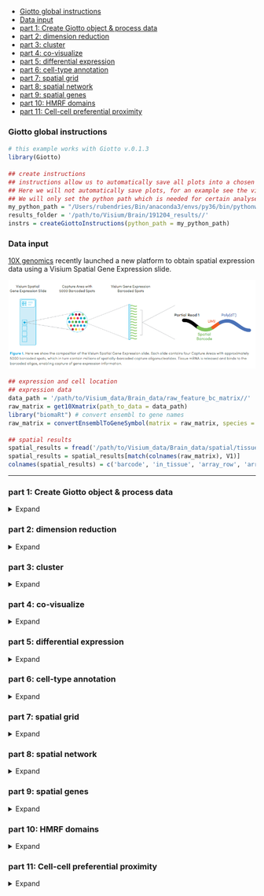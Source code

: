 
  - [Giotto global instructions](#giotto-global-instructions)
  - [Data input](#data-input)
  - [part 1: Create Giotto object & process
    data](#part-1-create-giotto-object-process-data)
  - [part 2: dimension reduction](#part-2-dimension-reduction)
  - [part 3: cluster](#part-3-cluster)
  - [part 4: co-visualize](#part-4-co-visualize)
  - [part 5: differential expression](#part-5-differential-expression)
  - [part 6: cell-type annotation](#part-6-cell-type-annotation)
  - [part 7: spatial grid](#part-7-spatial-grid)
  - [part 8: spatial network](#part-8-spatial-network)
  - [part 9: spatial genes](#part-9-spatial-genes)
  - [part 10: HMRF domains](#part-10-hmrf-domains)
  - [part 11: Cell-cell preferential
    proximity](#part-11-cell-cell-preferential-proximity)

<!-- mouse_cortex_1_simple.md is generated from mouse_cortex_1_simple.Rmd Please edit that file -->

### Giotto global instructions

``` r
# this example works with Giotto v.0.1.3
library(Giotto)

## create instructions
## instructions allow us to automatically save all plots into a chosen results folder
## Here we will not automatically save plots, for an example see the visium kidney dataset
## We will only set the python path which is needed for certain analyses
my_python_path = "/Users/rubendries/Bin/anaconda3/envs/py36/bin/pythonw"
results_folder = '/path/to/Visium/Brain/191204_results//'
instrs = createGiottoInstructions(python_path = my_python_path)
```

### Data input

[10X genomics](https://www.10xgenomics.com/spatial-transcriptomics/)
recently launched a new platform to obtain spatial expression data using
a Visium Spatial Gene Expression slide.

![](./visium_technology.png)

``` r
## expression and cell location
## expression data
data_path = '/path/to/Visium_data/Brain_data/raw_feature_bc_matrix//'
raw_matrix = get10Xmatrix(path_to_data = data_path)
library("biomaRt") # convert ensembl to gene names
raw_matrix = convertEnsemblToGeneSymbol(matrix = raw_matrix, species = 'mouse')

## spatial results
spatial_results = fread('/path/to/Visium_data/Brain_data/spatial/tissue_positions_list.csv')
spatial_results = spatial_results[match(colnames(raw_matrix), V1)]
colnames(spatial_results) = c('barcode', 'in_tissue', 'array_row', 'array_col', 'col_pxl', 'row_pxl')
```

-----

### part 1: Create Giotto object & process data

<details>

<summary>Expand</summary>  

``` r
## create
## we need to reverse the column pixel column (col_pxl) to get the same .jpg image as provided by 10X
visium_brain <- createGiottoObject(raw_exprs = raw_matrix,
                                    spatial_locs = spatial_results[,.(row_pxl,-col_pxl)],
                                    instructions = instrs,
                                    cell_metadata = spatial_results[,.(in_tissue, array_row, array_col)])

## check metadata
pDataDT(visium_brain)

## compare in tissue with provided jpg
spatPlot2D(gobject = visium_brain,  point_size = 2,
           cell_color = 'in_tissue', cell_color_code = c('0' = 'lightgrey', '1' = 'blue'))

## subset on spots that were covered by brain tissue
metadata = pDataDT(visium_brain)
in_tissue_barcodes = metadata[in_tissue == 1]$cell_ID
visium_brain = subsetGiotto(visium_brain, cell_ids = in_tissue_barcodes)

## filter genes and cells
visium_brain <- filterGiotto(gobject = visium_brain,
                              expression_threshold = 1,
                              gene_det_in_min_cells = 50,
                              min_det_genes_per_cell = 1000,
                              expression_values = c('raw'),
                              verbose = T)

## normalize
visium_brain <- normalizeGiotto(gobject = visium_brain, scalefactor = 6000, verbose = T)

## add gene & cell statistics
visium_brain <- addStatistics(gobject = visium_brain)

## visualize
# location of spots
spatPlot2D(gobject = visium_brain,  point_size = 2)

# number of genes per spot
spatPlot2D(gobject = visium_brain, cell_color = 'nr_genes', color_as_factor = F,  point_size = 2)
```

High resolution png from original tissue.  
![](./mouse_brain_highres.png)

Spots labeled according to whether they were covered by tissue or not:  
![](./figures/1_in_tissue.png)

Spots after subsetting and filtering:  
![](./figures/1_spatial_locations.png)

Overlay with number of genes detected per spot:  
![](./figures/1_nr_genes.png)

</details>

### part 2: dimension reduction

<details>

<summary>Expand</summary>  

``` r
## highly variable genes (HVG)
visium_brain <- calculateHVG(gobject = visium_brain)

## select genes based on HVG and gene statistics, both found in gene metadata
gene_metadata = fDataDT(visium_brain)
featgenes = gene_metadata[hvg == 'yes' & perc_cells > 3 & mean_expr_det > 0.4]$gene_ID

## run PCA on expression values (default)
visium_brain <- runPCA(gobject = visium_brain, genes_to_use = featgenes, scale_unit = F)
# significant PCs
signPCA(visium_brain, genes_to_use = featgenes, scale_unit = F)
# plot PCA
plotPCA(gobject = visium_brain)

## run UMAP 
visium_brain <- runUMAP(visium_brain, dimensions_to_use = 1:10)
plotUMAP(gobject = visium_brain)

## run tSNE
visium_brain <- runtSNE(visium_brain, dimensions_to_use = 1:10)
plotTSNE(gobject = visium_brain)
```

highly variable genes:  
![](./figures/2_HVGplot.png)

screeplot to determine number of Principal Components to keep:  
![](./figures/2_screeplot.png)

PCA:  
![](./figures/2_PCA_reduction.png)

UMAP:  
![](./figures/2_UMAP_reduction.png)

tSNE:  
![](./figures/2_tSNE_reduction.png) \*\*\*

</details>

### part 3: cluster

<details>

<summary>Expand</summary>  

``` r
## sNN network (default)
visium_brain <- createNearestNetwork(gobject = visium_brain, dimensions_to_use = 1:10, k = 15)

## Leiden clustering
visium_brain <- doLeidenCluster(gobject = visium_brain, resolution = 0.4, n_iterations = 1000)

# default cluster result name from doLeidenCluster = 'leiden_clus'
plotUMAP(gobject = visium_brain, cell_color = 'leiden_clus', show_NN_network = T, point_size = 2)
```

Leiden clustering:  
![](./figures/3_UMAP_leiden.png)

-----

</details>

### part 4: co-visualize

<details>

<summary>Expand</summary>  

``` r
# leiden clustering results
spatDimPlot(gobject = visium_brain, cell_color = 'leiden_clus',
            dim_point_size = 1.5, spat_point_size = 1.5)

# number of genes detected per spot
spatDimPlot(gobject = visium_brain, cell_color = 'nr_genes', color_as_factor = F,
            dim_point_size = 1.5, spat_point_size = 1.5)

# zoom-in on Dentate Gyrus by subsetting giotto object based on spatial coordinates/locations
DG_subset = subsetGiottoLocs(visium_brain, x_max = 6500, x_min = 3000, y_max = -2500, y_min = -5500, return_gobject = T)
spatDimPlot(gobject = DG_subset, cell_color = 'leiden_clus', point_size = 5)
```

Co-visualzation: ![](./figures/4_covis_leiden.png)

Co-visualzation overlaid with number of genes detected:  
![](./figures/4_nr_genes.png)

Zoom-in on Dentate Gyrus:  
![](./figures/4_zoom_dentate_gyrus.png)

-----

</details>

### part 5: differential expression

<details>

<summary>Expand</summary>  

``` r
## gini ##
## ---- ##
gini_markers_subclusters = findMarkers_one_vs_all(gobject = visium_brain,
                                                  method = 'gini',
                                                  expression_values = 'normalized',
                                                  cluster_column = 'leiden_clus',
                                                  min_genes = 20,
                                                  min_expr_gini_score = 0.5,
                                                  min_det_gini_score = 0.5)

# violinplot
topgenes_gini = gini_markers_subclusters[, head(.SD, 1), by = 'cluster']$genes
violinPlot(visium_brain, genes = unique(topgenes_gini), cluster_column = 'leiden_clus',
           strip_text = 8, strip_position = 'right')

# cluster heatmap
topgenes_gini = gini_markers_subclusters[, head(.SD, 2), by = 'cluster']$genes
my_cluster_order = c(5, 13, 7, 2, 1, 10, 14, 6, 12, 9, 3, 4 , 8, 11, 15)
plotMetaDataHeatmap(visium_brain, selected_genes = topgenes_gini, custom_cluster_order = my_cluster_order,
                    metadata_cols = c('leiden_clus'), x_text_size = 10, y_text_size = 10)

# umap plots
dimGenePlot2D(visium_brain, expression_values = 'scaled',
              genes = gini_markers_subclusters[, head(.SD, 1), by = 'cluster']$genes,
              cow_n_col = 3, point_size = 1,
              genes_high_color = 'red', genes_mid_color = 'white', genes_low_color = 'darkblue', midpoint = 0)



## scran ##
## ----- ##
scran_markers_subclusters = findMarkers_one_vs_all(gobject = visium_brain,
                                                   method = 'scran',
                                                   expression_values = 'normalized',
                                                   cluster_column = 'leiden_clus')

# violinplot
topgenes_scran = scran_markers_subclusters[, head(.SD, 1), by = 'cluster']$genes
violinPlot(visium_brain, genes = unique(topgenes_scran), cluster_column = 'leiden_clus',
           strip_text = 8, strip_position = 'right')

# cluster heatmap
topgenes_scran = scran_markers_subclusters[, head(.SD, 2), by = 'cluster']$genes
plotMetaDataHeatmap(visium_brain, selected_genes = topgenes_scran, custom_cluster_order = my_cluster_order,
                    metadata_cols = c('leiden_clus'))

# umap plots
dimGenePlot2D(visium_brain, expression_values = 'scaled',
              genes = scran_markers_subclusters[, head(.SD, 1), by = 'cluster']$genes,
              cow_n_col = 3, point_size = 1,
              genes_high_color = 'red', genes_mid_color = 'white', genes_low_color = 'darkblue', midpoint = 0)
```

Gini: - violinplot: ![](./figures/5_violinplot_gini.png)

  - Heatmap clusters: ![](./figures/5_metaheatmap_gini.png)

  - UMAPs: ![](./figures/5_gini_umap.png)

Scran: - violinplot: ![](./figures/5_violinplot_scran.png)

  - Heatmap clusters: ![](./figures/5_metaheatmap_scran.png)

  - UMAPs: ![](./figures/5_scran_umap.png)

-----

</details>

### part 6: cell-type annotation

<details>

<summary>Expand</summary>  

Visium spatial transcriptomics does not provide single-cell resolution,
making cell type annotation a harder problem. Giotto provides 3 ways to
calculate enrichment of specific cell-type signature gene list:  
\- PAGE  
\- rank  
\- hypergeometric test

To generate the cell-type specific gene lists for the mouse brain data
we used cell-type specific gene sets as identified in [Zeisel, A. et
al. Molecular Architecture of the Mouse Nervous
System](https://www.mousebrain.org)

![](./clusters_Zeisel.png)

``` r

# known markers for different mouse brain cell types:
# Zeisel, A. et al. Molecular Architecture of the Mouse Nervous System. Cell 174, 999-1014.e22 (2018).

## cell type signatures ##
## combination of all marker genes identified in Zeisel et al
brain_sc_markers = fread('/path/to/Visium_data/Brain_data/sig_matrix.txt')
sig_matrix = as.matrix(brain_sc_markers[,-1]); rownames(sig_matrix) = brain_sc_markers$Event
  
## enrichment tests 
visium_brain = createSpatialEnrich(visium_brain, sign_matrix = sig_matrix, enrich_method = 'PAGE') #default = 'PAGE'

## heatmap of enrichment versus annotation (e.g. clustering result)
cell_types = colnames(sig_matrix)
plotMetaDataCellsHeatmap(gobject = visium_brain,
                         metadata_cols = 'leiden_clus',
                         value_cols = cell_types,
                         spat_enr_names = 'PAGE',x_text_size = 8, y_text_size = 8,
                         save_param = c(save_folder = '7_annotation', save_name = 'heatmap_PAGE',
                                        base_width = 12, base_height = 8, units = 'cm'))

## spatial enrichment results for all cell type signatures ##
cell_types_subset = colnames(sig_matrix)[1:10]
spatCellPlot(gobject = visium_brain, spat_enr_names = 'PAGE',
             cell_annotation_values = cell_types_subset,
             cow_n_col = 4,coord_fix_ratio = NULL, point_size = 0.75,
             save_param = c(save_folder = '7_annotation', save_name = 'PAGE_spatplot_1_10',
                            base_width = 10, base_height = 6))

cell_types_subset = colnames(sig_matrix)[11:20]
spatCellPlot(gobject = visium_brain, spat_enr_names = 'PAGE',
             cell_annotation_values = cell_types_subset,
             cow_n_col = 4,coord_fix_ratio = NULL, point_size = 0.75,
             save_param = c(save_folder = '7_annotation', save_name = 'PAGE_spatplot_11_20',
                            base_width = 10, base_height = 6))


## spatial and dimension reduction visualization with
spatDimCellPlot(gobject = visium_brain, spat_enr_names = 'PAGE',
                cell_annotation_values = c('Cortex_hippocampus', 'Granule_neurons', 'di_mesencephalon_1', 'Oligo_dendrocyte', 'Vascular'),
                cow_n_col = 1, spat_point_size = 1, plot_alignment = 'horizontal')


## visualize individual spatial enrichments
spatDimPlot(gobject = visium_brain,
            spat_enr_names = 'PAGE',
            cell_color = 'Cortex_hippocampus', color_as_factor = F,
            spat_show_legend = T, dim_show_legend = T,
            gradient_midpoint = 0, 
            dim_point_size = 1.5, spat_point_size = 1.5)

spatDimPlot(gobject = visium_brain,
            spat_enr_names = 'PAGE',
            cell_color = 'Granule_neurons', color_as_factor = F,
            spat_show_legend = T, dim_show_legend = T,
            gradient_midpoint = 0, 
            dim_point_size = 1.5, spat_point_size = 1.5
```

Heatmap:

![](./figures/6_heatmap_PAGE.png)

Spatial enrichment plots for all cell types/clusters:

![](./figures/6_PAGE_spatplot_1_10.png)

![](./figures/6_PAGE_spatplot_11_20.png)

Co-visualization for selected subset:

![](./figures/6_PAGE_spatdimplot.png)

Cortex hippocampus specific plot:  
![](./figures/6_PAGE_spatdimplot_cortex_hc.png)

Dentate gyrus specific plot:  
![](./figures/6_PAGE_spatdimplot_gc.png)

-----

</details>

### part 7: spatial grid

<details>

<summary>Expand</summary>  

``` r
# create spatial grid
visium_brain <- createSpatialGrid(gobject = visium_brain,
                                   sdimx_stepsize = 400,
                                   sdimy_stepsize = 400,
                                   minimum_padding = 0)
spatPlot(visium_brain, cell_color = 'leiden_clus', show_grid = T,
         grid_color = 'red', spatial_grid_name = 'spatial_grid')


### spatial patterns ###
pattern_osm = detectSpatialPatterns(gobject = visium_brain, 
                                    spatial_grid_name = 'spatial_grid',
                                    min_cells_per_grid = 3, 
                                    scale_unit = T, 
                                    PC_zscore = 0.5, 
                                    show_plot = T)

# dimension 1
PC_dim = 1
showPattern2D(visium_brain, pattern_osm, dimension = PC_dim, point_size = 4)
showPatternGenes(visium_brain, pattern_osm, dimension = PC_dim)

# dimension 2
PC_dim = 2
showPattern2D(visium_brain, pattern_osm, dimension = PC_dim, point_size = 4)
showPatternGenes(visium_brain, pattern_osm, dimension = PC_dim)

# dimension 3
PC_dim = 3
showPattern2D(visium_brain, pattern_osm, dimension = PC_dim, point_size = 4)
showPatternGenes(visium_brain, pattern_osm, dimension = PC_dim)

view_pattern_genes = selectPatternGenes(pattern_osm, return_top_selection = TRUE)
```

![](./figures/7_grid.png)

Dimension 1: ![](./figures/7_pattern1_PCA.png)
![](./figures/7_pattern1_genes.png)

Dimension 2: ![](./figures/7_pattern2_PCA.png)

![](./figures/7_pattern2_genes.png)

Dimension 2: ![](./figures/7_pattern3_PCA.png)

![](./figures/7_pattern3_genes.png)

-----

</details>

### part 8: spatial network

<details>

<summary>Expand</summary>  

``` r
# create spatial network
visium_brain <- createSpatialNetwork(gobject = visium_brain, k = 5, maximum_distance = 400)
spatPlot(gobject = visium_brain, show_network = T, point_size = 1,
         network_color = 'blue', spatial_network_name = 'spatial_network'))
```

![](./figures/8_spatial_network_k5.png)

-----

</details>

### part 9: spatial genes

<details>

<summary>Expand</summary>  

``` r
## kmeans binarization
kmtest = binGetSpatialGenes(visium_brain, bin_method = 'kmeans',
                            do_fisher_test = T, community_expectation = 5,
                            spatial_network_name = 'spatial_network', verbose = T)
spatGenePlot(visium_brain, expression_values = 'scaled',
             genes = kmtest$genes[1:6], cow_n_col = 2, point_size = 1,
             genes_high_color = 'red', genes_mid_color = 'white', genes_low_color = 'darkblue', midpoint = 0)

## rank binarization
ranktest = binGetSpatialGenes(visium_brain, bin_method = 'rank',
                              do_fisher_test = T, community_expectation = 5,
                              spatial_network_name = 'spatial_network', verbose = T)
spatGenePlot(visium_brain, expression_values = 'scaled',
             genes = ranktest$genes[1:6], cow_n_col = 2, point_size = 1,
             genes_high_color = 'red', genes_mid_color = 'white', genes_low_color = 'darkblue', midpoint = 0)

## distance
spatial_genes = calculate_spatial_genes_python(gobject = visium_brain,
                                               expression_values = 'scaled',
                                               rbp_p=0.95, examine_top=0.3)
spatGenePlot(visium_brain, expression_values = 'scaled',
             genes = spatial_genes$genes[1:6], cow_n_col = 2, point_size = 1,
             genes_high_color = 'red', genes_mid_color = 'white', genes_low_color = 'darkblue', midpoint = 0)
```

Spatial genes:  
\- kmeans ![](./figures/9_spatial_genes_km.png)

  - rank ![](./figures/9_spatial_genes_rank.png)

  - distance  
    ![](./figures/9_spatial_genes.png)

-----

</details>

### part 10: HMRF domains

<details>

<summary>Expand</summary>  

``` r
# spatial genes
my_spatial_genes <- spatial_genes[1:100]$genes

# do HMRF with different betas
hmrf_folder = paste0(results_folder,'/','11_HMRF/')
if(!file.exists(hmrf_folder)) dir.create(hmrf_folder, recursive = T)

HMRF_spatial_genes = doHMRF(gobject = visium_brain, expression_values = 'scaled',
                            spatial_genes = my_spatial_genes,
                            k = 12,
                            betas = c(0, 0.5, 6), 
                            output_folder = paste0(hmrf_folder, '/', 'Spatial_genes/SG_topgenes_k12_scaled'))

## view results of HMRF
for(i in seq(0, 3, by = 0.5)) {
  viewHMRFresults2D(gobject = visium_brain,
                    HMRFoutput = HMRF_spatial_genes,
                    k = 12, betas_to_view = i,
                    point_size = 2)
}


## alternative way to add all HMRF results 
#results = writeHMRFresults(gobject = ST_test,
#                           HMRFoutput = HMRF_spatial_genes,
#                           k = 12, betas_to_view = seq(0, 3, by = 0.5))
#ST_test = addCellMetadata(ST_test, new_metadata = results, by_column = T, column_cell_ID = 'cell_ID')


## add HMRF of interest to giotto object
visium_brain = addHMRF(gobject = visium_brain,
                        HMRFoutput = HMRF_spatial_genes,
                        k = 12, betas_to_add = c(0, 0.5),
                        hmrf_name = 'HMRF')

## visualize
# b = 0
spatPlot(gobject = visium_brain, cell_color = 'HMRF_k12_b.0', point_size = 2)

# b = 1
spatPlot(gobject = visium_brain, cell_color = 'HMRF_k12_b.0.5', point_size = 2)
```

HMRF:  
b = 0  
![](./figures/10_HMRF_k12_b.0.png)

b = 1 results in smoother spatial domains:  
![](./figures/10_HMRF_k12_b.0.5.png)

-----

</details>

### part 11: Cell-cell preferential proximity

<details>

<summary>Expand</summary>  

![cell-cell](./cell_cell_neighbors.png)

``` r
## calculate frequently seen proximities
cell_proximities = cellProximityEnrichment(gobject = visium_brain,
                                           cluster_column = 'leiden_clus',
                                           spatial_network_name = 'spatial_network',
                                           number_of_simulations = 1000)

## barplot
cellProximityBarplot(gobject = visium_brain, CPscore = cell_proximities, min_orig_ints = 5, min_sim_ints = 5)

## heatmap
cellProximityHeatmap(gobject = visium_brain, CPscore = cell_proximities, order_cell_types = T, scale = T,
                     color_breaks = c(-1.5, 0, 1.5), color_names = c('blue', 'white', 'red'))
## network
cellProximityNetwork(gobject = visium_brain, CPscore = cell_proximities, remove_self_edges = T, only_show_enrichment_edges = F)

## visualization
spec_interaction = "5--13"
cellProximitySpatPlot2D(gobject = visium_brain,
                        interaction_name = spec_interaction, cell_color_code = c('5' = 'orange', '13' = 'blue'),
                        cluster_column = 'leiden_clus', show_network = T,
                        cell_color = 'leiden_clus', coord_fix_ratio = 0.5,
                        point_size_select = 1.5, point_size_other = 1)
```

barplot:  
![](./figures/11_barplot_cell_cell_enrichment.png)

heatmap:  
![](./figures/11_heatmap_cell_cell_enrichment.png)

network:  
![](./figures/11_network_cell_cell_enrichment.png)

selected enrichment:  
![](./figures/11_selected_enrichment.png)

-----

</details>
